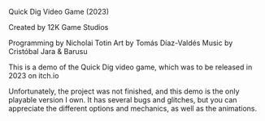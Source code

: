 Quick Dig Video Game (2023)

Created by 12K Game Studios

Programming by Nicholai Totin
Art by Tomás Díaz-Valdés
Music by Cristóbal Jara & Barusu

This is a demo of the Quick Dig video game, which was to be released in 2023 on itch.io

Unfortunately, the project was not finished, and this demo is the only playable version I own. It has several bugs and glitches, but you can appreciate the different options and mechanics, as well as the animations.
